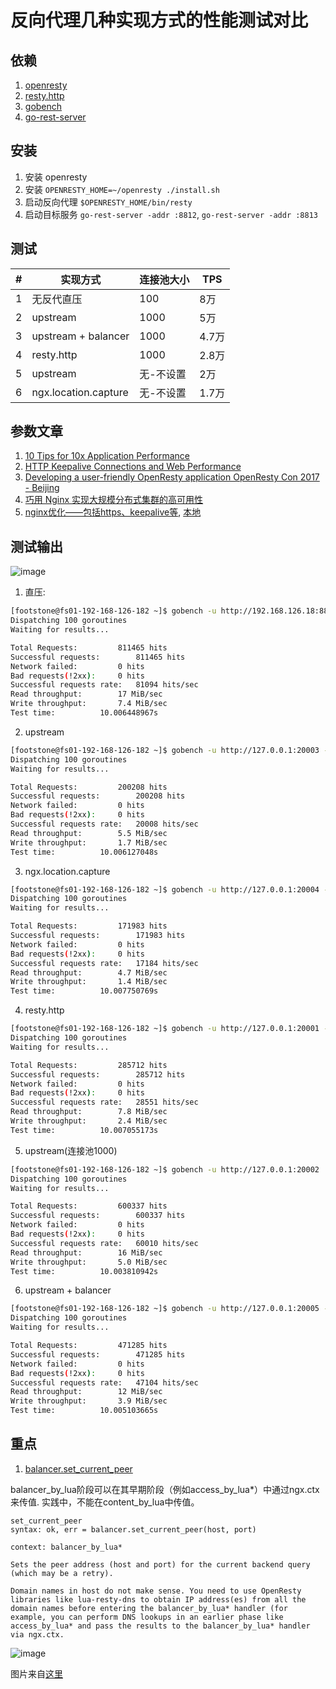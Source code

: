 # 反向代理几种实现方式的性能测试对比

## 依赖

1. [openresty](https://openresty.org/cn/download.html)
1. [resty.http](https://github.com/ledgetech/lua-resty-http)
1. [gobench](https://github.com/bingoohuang/gobench/tree/master/cmd/gobench)
1. [go-rest-server](https://github.com/bingoohuang/gobench/tree/master/cmd/go-rest-server)

## 安装

1. 安装 openresty
1. 安装 `OPENRESTY_HOME=~/openresty ./install.sh`
1. 启动反向代理 `$OPENRESTY_HOME/bin/resty`
1. 启动目标服务 `go-rest-server -addr :8812`, `go-rest-server -addr :8813`

## 测试

\#|实现方式|连接池大小|TPS
---|---|---|---
1|无反代直压|100|8万
2|upstream|1000|5万
3|upstream \+ balancer|1000|4.7万
4|resty.http|1000|2.8万
5|upstream|无-不设置|2万
6|ngx.location.capture|无-不设置|1.7万


## 参数文章

1. [10 Tips for 10x Application Performance](https://www.nginx.com/blog/10-tips-for-10x-application-performance/)
1. [HTTP Keepalive Connections and Web Performance](https://www.nginx.com/blog/http-keepalives-and-web-performance/)
1. [Developing a user-friendly OpenResty application OpenResty Con 2017 - Beijing](https://con.openresty.org/cn/2017/books/developing%20a%20friendly%20openresty%20application.pdf)
1. [巧用 Nginx 实现大规模分布式集群的高可用性](https://blog.csdn.net/russell_tao/article/details/98936540)
1. [nginx优化——包括https、keepalive等](https://lanjingling.github.io/2016/06/11/nginx-https-keepalived-youhua/), [本地](keepalive-https.md)

## 测试输出

![image](https://user-images.githubusercontent.com/1940588/98348557-def67400-2053-11eb-959e-0c40eb172c8c.png)

1. 直压:

```bash
[footstone@fs01-192-168-126-182 ~]$ gobench -u http://192.168.126.18:8812/hello -d 10s
Dispatching 100 goroutines
Waiting for results...

Total Requests:			811465 hits
Successful requests:		811465 hits
Network failed:			0 hits
Bad requests(!2xx):		0 hits
Successful requests rate:	81094 hits/sec
Read throughput:		17 MiB/sec
Write throughput:		7.4 MiB/sec
Test time:			10.006448967s
```

2. upstream

```bash
[footstone@fs01-192-168-126-182 ~]$ gobench -u http://127.0.0.1:20003 -d 10s
Dispatching 100 goroutines
Waiting for results...

Total Requests:			200208 hits
Successful requests:		200208 hits
Network failed:			0 hits
Bad requests(!2xx):		0 hits
Successful requests rate:	20008 hits/sec
Read throughput:		5.5 MiB/sec
Write throughput:		1.7 MiB/sec
Test time:			10.006127048s
```

3. ngx.location.capture

```bash
[footstone@fs01-192-168-126-182 ~]$ gobench -u http://127.0.0.1:20004 -d 10s
Dispatching 100 goroutines
Waiting for results...

Total Requests:			171983 hits
Successful requests:		171983 hits
Network failed:			0 hits
Bad requests(!2xx):		0 hits
Successful requests rate:	17184 hits/sec
Read throughput:		4.7 MiB/sec
Write throughput:		1.4 MiB/sec
Test time:			10.007750769s
```

4. resty.http

```bash
[footstone@fs01-192-168-126-182 ~]$ gobench -u http://127.0.0.1:20001 -d 10s
Dispatching 100 goroutines
Waiting for results...

Total Requests:			285712 hits
Successful requests:		285712 hits
Network failed:			0 hits
Bad requests(!2xx):		0 hits
Successful requests rate:	28551 hits/sec
Read throughput:		7.8 MiB/sec
Write throughput:		2.4 MiB/sec
Test time:			10.007055173s
```

5. upstream(连接池1000)

```bash
[footstone@fs01-192-168-126-182 ~]$ gobench -u http://127.0.0.1:20002  -d 10s
Dispatching 100 goroutines
Waiting for results...

Total Requests:			600337 hits
Successful requests:		600337 hits
Network failed:			0 hits
Bad requests(!2xx):		0 hits
Successful requests rate:	60010 hits/sec
Read throughput:		16 MiB/sec
Write throughput:		5.0 MiB/sec
Test time:			10.003810942s
```

6. upstream \+ balancer

```bash
[footstone@fs01-192-168-126-182 ~]$ gobench -u http://127.0.0.1:20005 -d 10s
Dispatching 100 goroutines
Waiting for results...

Total Requests:			471285 hits
Successful requests:		471285 hits
Network failed:			0 hits
Bad requests(!2xx):		0 hits
Successful requests rate:	47104 hits/sec
Read throughput:		12 MiB/sec
Write throughput:		3.9 MiB/sec
Test time:			10.005103665s
```

## 重点

1. [balancer.set_current_peer](https://github.com/openresty/lua-resty-core/blob/master/lib/ngx/balancer.md#set_current_peer)

balancer_by_lua阶段可以在其早期阶段（例如access_by_lua\*）中通过ngx.ctx来传值. 实践中，不能在content_by_lua中传值。

    set_current_peer
    syntax: ok, err = balancer.set_current_peer(host, port)

    context: balancer_by_lua*

    Sets the peer address (host and port) for the current backend query (which may be a retry).

    Domain names in host do not make sense. You need to use OpenResty libraries like lua-resty-dns to obtain IP address(es) from all the domain names before entering the balancer_by_lua* handler (for example, you can perform DNS lookups in an earlier phase like access_by_lua* and pass the results to the balancer_by_lua* handler via ngx.ctx.

![image](https://user-images.githubusercontent.com/1940588/98350066-c9824980-2055-11eb-9f2f-a92a0ff88a53.png)

图片来自[这里](https://wiki.shileizcc.com/confluence/pages/viewpage.action?pageId=47415936)
